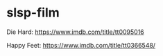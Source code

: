 # slsp-film

Die Hard: https://www.imdb.com/title/tt0095016

Happy Feet: https://www.imdb.com/title/tt0366548/
